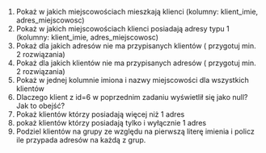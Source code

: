 1) Pokaż w jakich miejscowościach mieszkają klienci (kolumny: klient_imie, adres_miejscowosc)
2) Pokaż w jakich miejscowościach klienci posiadają adresy typu 1 (kolumny: klient_imie, adres_miejscowosc)
3) Pokaż dla jakich adresów nie ma przypisanych klientów ( przygotuj min. 2 rozwiązania)
4) Pokaż dla jakich klientów nie ma przypisanych adresów ( przygotuj min. 2 rozwiązania)
5) Pokaż w jednej kolumnie imiona i nazwy miejscowości dla wszystkich klientów
6) Dlaczego klient z id=6 w poprzednim zadaniu wyświetlił się jako null? Jak to obejść?
7) Pokaż klientów którzy posiadają więcej niż 1 adres
8) pokaż klientów którzy posiadają tylko i wyłącznie 1 adres
9) Podziel klientów na grupy ze względu na pierwszą literę imienia i policz ile przypada adresów na każdą z grup.
